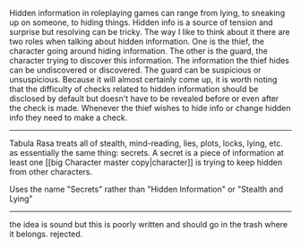 Hidden information in roleplaying games can range from lying, to sneaking up on someone, to hiding things. Hidden info is a source of tension and surprise but resolving can be tricky. The way I like to think about it there are two roles when talking about hidden information. One is the thief, the character going around hiding information. The other is the guard, the character trying to discover this information. The information the thief hides can be undiscovered or discovered. The guard can be suspicious or unsuspicious. Because it will almost certainly come up, it is worth noting that the difficulty of checks related to hidden information should be disclosed by default but doesn't have to be revealed before or even after the check is made. Whenever the thief wishes to hide info or change hidden info they need to make a check.

---

Tabula Rasa treats all of stealth, mind-reading, lies, plots, locks, lying, etc. as essentially the same thing: secrets. A secret is a piece of information at least one [[big Character master copy|character]] is trying to keep hidden from other characters.

Uses the name "Secrets" rather than "Hidden Information" or "Stealth and Lying"

----

the idea is sound but this is poorly written and should go in the trash where it belongs. rejected.